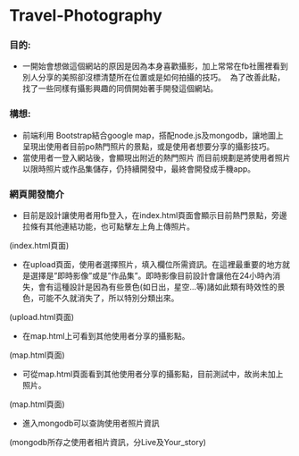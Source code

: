 # Travel-Photography
### 目的:
* 一開始會想做這個網站的原因是因為本身喜歡攝影，加上常常在fb社團裡看到別人分享的美照卻沒標清楚所在位置或是如何拍攝的技巧。
  為了改善此點，找了一些同樣有攝影興趣的同儕開始著手開發這個網站。

### 構想:
* 前端利用 Bootstrap結合google map，搭配node.js及mongodb，讓地圖上呈現出使用者目前po熱門照片的景點，或是使用者想要分享的攝影技巧。
* 當使用者一登入網站後，會顯現出附近的熱門照片
 而目前規劃是將使用者照片以限時照片或作品集儲存，仍持續開發中，最終會開發成手機app。

### 網頁開發簡介
* 目前是設計讓使用者用fb登入，在index.html頁面會顯示目前熱門景點，旁邊拉條有其他連結功能，也可點擊左上角上傳照片。
 
(index.html頁面)

* 在upload頁面，使用者選擇照片，填入欄位所需資訊。在這裡最重要的地方就是選擇是”即時影像”或是”作品集”。即時影像目前設計會讓他在24小時內消失，會有這種設計是因為有些景色(如日出，星空…等)諸如此類有時效性的景色，可能不久就消失了，所以特別分類出來。
 
(upload.html頁面)

* 在map.html上可看到其他使用者分享的攝影點。
 
(map.html頁面)

* 可從map.html頁面看到其他使用者分享的攝影點，目前測試中，故尚未加上照片。
 
(map.html頁面)






* 進入mongodb可以查詢使用者照片資訊
 
(mongodb所存之使用者相片資訊，分Live及Your_story)

